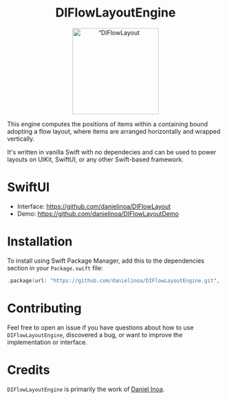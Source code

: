 <h1 align=center>DIFlowLayoutEngine</h1>
<p align="center">
    <img src="https://user-images.githubusercontent.com/972877/192725981-022e1eae-4f2f-4065-8371-5e7fd00d425f.jpg" width="200" max-width="90%" alt=“DIFlowLayout Icon” />
</p>

This engine computes the positions of items within a containing bound adopting a flow layout,
where items are arranged horizontally and wrapped vertically.

It's written in vanilla Swift with no dependecies and can be used to power layouts on UIKit, SwiftUI, or any other Swift-based framework.

# SwiftUI 

- Interface: https://github.com/danielinoa/DIFlowLayout
- Demo: https://github.com/danielinoa/DIFlowLayoutDemo

# Installation

To install using Swift Package Manager, add this to the dependencies section in your `Package.swift` file:

```swift
.package(url: "https://github.com/danielinoa/DIFlowLayoutEngine.git", .branch("main"))
```

# Contributing

Feel free to open an issue if you have questions about how to use `DIFlowLayoutEngine`, discovered a bug, or want to improve the implementation or interface.

# Credits

`DIFlowLayoutEngine` is primarily the work of [Daniel Inoa](https://github.com/danielinoa).

